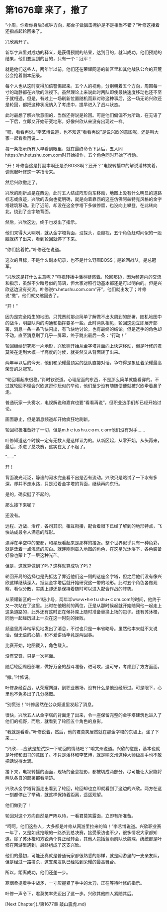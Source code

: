 # 第1676章 来了，撤了

“小周，你看你身后3点钟方向，那台子做狙击掩护是不是相当不错？”叶修这接着还指点起轮回来了。

兴欣离开了。

新华字典里对成功的释义，是获得预期的结果，达到目的，就叫成功。他们预期的结果，他们要达到的目的，只有一个：冠军！

就是他们这些人，两年半以前，他们还在荣耀网游的新区里和其他战队公会的开荒公会抢着副本纪录。

每个人也从这时变得加倍警惕起来。五个人的视角，分别朝着五个方向，周围每一寸的动静都在兴欣的注视下。虽然理论上来说此时两队即使最快速度移动也还不至于就相遇，但是，有过上一场刷新位置随机而非对称这种事后，这一场无论兴欣还是轮回，都把这种状况纳入了考虑中，提早进入了战斗状态。

此时最想了解兴欣意图的，当然还得说是轮回。可是他们偏偏不为所动，在无语了一下后，立即又开始研究地形，好像兴欣从来没有出现过一样。

“嗯，看看再说。”李艺博说道，也不知这“看看再说”是说兴欣的意图呢，还是叫大家一起看看再说……

每一条指示所有人早看到眼里，就在最终命令下达后，五人同https://m.hetushu.com.com时开始操作，五个角色同时开始了行动。

“开！叶修当这是打副本啊还是杀BOSS啊？还开？”电视转播中的解说潘林笑着，调侃起叶修这一字指令来。

然后兴欣撤走了。

兴欣的刷新点是在西边，此时五人结成阵形向东移动，地图上没有什么明显的道路标志或痕迹，兴欣的去向也挺明确，就是向着靠西的这座仿佛阿兹特克风格的金字塔建筑移动。到了近前，却没在这金字塔下多做停留，也没向上攀登，在此转向北，绕到了金字塔背面。

然后，兴欣这边，终于也发出了指示。

他们来得大大咧咧，就从金字塔背面，没探头，没窥视，五个角色赶时间似的一股脑就挤了出来，看到轮回就停了下来。

“你们接着忙。”叶修还在说道。

这次的目标，不是什么副本纪录，也不是什么野图BOSS；是轮回战队，是总冠军。

“兴欣这是打什么主意呢？”电视转播中潘林疑惑着。轮回那边，因为频道内的交流和指示，虽然不少暗号似的简语，但大家对照行动基本都还是可以明白的。但是兴欣这边没有交流。叶修说m.hetushu.com.com“开”，他们就出发了；叶修说“撤”，他们就又缩回去了。

“开！”

因为是完全陌生的地图，只凭赛前那点简单了解做不出太周到的部署，随机地图中的战斗，明显队内的沟通和指挥要多一些。此时两队相见，轮回这边立即展开部署，消息一条一条飞快闪出，有飞快地讨论，也有最终的结论。但是选手的角色却不动，直至消息刷了几乎一屏幕，终于跳出最后一条：“行动！”

轮回继续研究那一片地形，兴欣则开始从金字塔背面向上快速移动，但是叶修的君莫笑在走到大概一半高度的时候，就突然又从背面转了出来。

两年半以后的今天，他们和荣耀最顶尖的战队直接对话，争夺得是象征着荣耀最高荣誉的总冠军。

“轮回看起来很稳。”肖时钦说道。心理层面的东西，不是那么简单就能看穿的。不过就轮回不理会兴欣这逗你玩似的举动，他们至少没有随随便便就被兴欣牵着鼻子走。

普通玩家一头雾水，电视解说和嘉宾也要“看看再说”，但职业选手们却已经开始讨论。

画面静止，但是消息频道却开始疯狂地刷新。

轮回积极准备好了一切，但是m.hｅtusｈu.cｏm.ｃoｍ他们没有对手……

叶修知道这个时候一定有无数人是这样认为的。从新区起，从零开始，从头再来，最后，杀进了总决赛，这实在太了不起了。

“……”

开！

背面波光泛泛，静谧的河水完全看不出是否有流动。兴欣只是略试了一下水有多深，却并不走水路，只是沿着金字塔的背面，继续再向东行。

是的，确实挺了不起的。

那么接下来呢？

还没有。

远程、近战、治疗，各司其职，相互衔接，配合着眼下已经了解到的地形特点，飞快站成最令人满意的阵形。

漂浮在半空中的废都，和星辰看起来是那样的接近。整个世界似乎只有一种色彩，就是泛着一点浅蓝的灰白。就连刚刚载入地图的角色，在这星光沐浴下，各色装备好像也蒙上了一层这种光芒。

但是，这就算做到了吗？这样就算成功了吗？

轮回开局的选择也是先抵达了靠近他们这一侧的这座金字塔，但之后他们没有像兴欣这样继续深入，抵达金字塔后就开始研究这一带的地形。此时五个角色各做观察，看似分散，实质上却还是保持着随时可以进入配合作战的阵势。

从荣耀新区的一个1级小号，两年半wｗｗ•hｅtｕshu•ｃom.com的时间，他终于又一次站在了这里。此时在他眼前的两位，正是从那时候起就开始随同他一起走上这条道路的，此外还有这时正在候补席上随时准备替换上场的包子。还有苏沐橙，同他一起经历过上一次在这一时刻的挫败。

频道里周泽楷罕见地发出了消息，不过也只是一串省略号。虽然他本来就不太说话，但无语的心情，和不爱讲话毕竟是两回事。

比赛开始，地图截入，角色载入。

没有交锋，只是一次照面。

随后轮回周密部署，做好万全的战斗准备，进可攻，退可守，考虑到了方方面面。

“撤。”叶修说。

叶修身经百战，从荣耀网游，到职业赛场，没有什么是他没经历过。可是眼下，心里也不免多出了几分感慨。

“别慌张！”叶修居然在公众频道里发起了消息。

很快，兴欣五人从金字塔的背面走了出来，令一座保留完整的金字塔建筑也进入了他们的视野，而后，就看到了轮回五个角色的身影。

“我就是看看。”叶修说着，然后，他的君莫笑居然就在那金字塔的东坡上，坐了下来……

“兴欣……应该是想试探一下轮回的情绪吧？”喻文州说道。兴欣的意图，基本也就是叶修和图书的意图了。不只是潘林和李艺博，就是喻文州这种大师级高手也不敢把话说得太满。

接下来，电视转播的画面，现场的全息投影，都被切成两部分，尽可能让大家能将两队各自的部署都看清楚。

兴欣从金字塔背面走出看到了轮回，轮回却也立即就看到了这边的兴欣。两方在这一刻都停止了举动，就这样保持着距离，遥遥观望。

他们做到了！

轮回对这个方向自然是严阵以待，一看君莫笑露面，立即有所准备。

“呵呵，他们这些人，大多都是叶修从网游里拉来的嘛！”李艺博说道。兴欣职业赛一年了，又是如此抢眼的一路杀到总决赛，接受采访也不少，很多情况大家都知道。除了苏沐橙和方锐两个算正经转会，其他人包括蓝雨前队长魏琛，统统都是叶修在网游里遇到，最终组成了这支兴欣。

他们的最初，可能还真就是普通玩家都很熟悉的那样，就是网游里的一支亲友队，但是经过一路拼杀，这支亲友队已经站到荣耀的最高舞台。

所以，距离成功，他们还差一步。

寒烟柔提着手中战矛，一寸灰握紧了手中的太刀，正在等待叶修的指示。

叶修一声令下，君莫笑率先迈出了这一步。兴欣其他四人紧随其后。



[Next Chapter](./第1677章 敲山震虎.md)